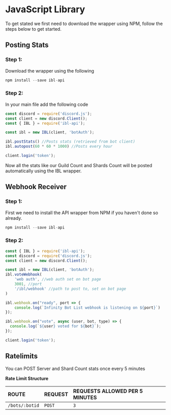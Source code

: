 # JavaScript Library

To get stated we first need to download the wrapper using NPM, follow the steps below to get started.

## Posting Stats

### Step 1:

Download the wrapper using the following

```javascript
npm install --save ibl-api
```

### Step 2:

In your main file add the following code

```javascript
const discord = require('discord.js');
const client = new discord.Client();
const { IBL } = require('ibl-api');

const ibl = new IBL(client, 'botAuth');

ibl.postStats() //Posts stats (retrieved from bot client)
ibl.autopost(60 * 60 * 1000) //Posts every hour

client.login('token');
```

Now all the stats like our Guild Count and Shards Count will be posted automatically using the IBL wrapper.

## Webhook Receiver

### Step 1:

First we need to install the API wrapper from NPM if you haven't done so already.

```javascript
npm install --save ibl-api
```

### Step 2:

```javascript
const { IBL } = require('ibl-api');
const discord = require('discord.js');
const client = new discord.Client();

const ibl = new IBL(client, 'botAuth');
ibl.voteWebhook(
    'web auth', //web auth set on bot page
    3001, //port
    '/ibl/webhook' //path to post to, set on bot page
)

ibl.webhook.on("ready", port => {
    console.log(`Infinity Bot List webhook is listening on ${port}`)
});

ibl.webhook.on("vote", async (user, bot, type) => {
  console.log(`${user} voted for ${bot}`);
});

client.login('token');
```

## Ratelimits

You can POST Server and Shard Count stats once every 5 minutes

**Rate Limit Structure**

| ROUTE | REQUEST | REQUESTS ALLOWED PER 5 MINUTES |
| :--- | :--- | :--- |
| `/bots/:botid` | `POST` | `3` |

